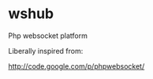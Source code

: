 wshub
=====

Php websocket platform 

Liberally inspired from:

http://code.google.com/p/phpwebsocket/
 